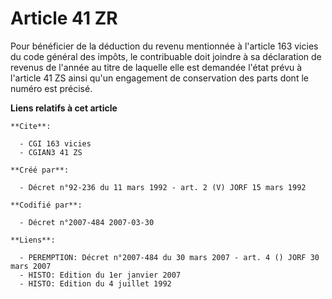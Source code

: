 # Article 41 ZR

Pour bénéficier de la déduction du revenu mentionnée à l'article 163 vicies du code général des impôts, le contribuable doit
joindre à sa déclaration de revenus de l'année au titre de laquelle elle est demandée l'état prévu à l'article 41 ZS ainsi
qu'un engagement de conservation des parts dont le numéro est précisé.

**Liens relatifs à cet article**

	**Cite**:

	  - CGI 163 vicies
	  - CGIAN3 41 ZS

	**Créé par**:

	  - Décret n°92-236 du 11 mars 1992 - art. 2 (V) JORF 15 mars 1992

	**Codifié par**:

	  - Décret n°2007-484 2007-03-30

	**Liens**:

	  - PEREMPTION: Décret n°2007-484 du 30 mars 2007 - art. 4 () JORF 30 mars 2007
	  - HISTO: Edition du 1er janvier 2007
	  - HISTO: Edition du 4 juillet 1992
